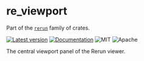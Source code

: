 # re_viewport

Part of the [`rerun`](https://github.com/rerun-io/rerun) family of crates.

[![Latest version](https://img.shields.io/crates/v/re_viewport.svg)](https://crates.io/crates/re_viewport?speculative-link)
[![Documentation](https://docs.rs/re_viewport/badge.svg)](https://docs.rs/re_viewport?speculative-link)
![MIT](https://img.shields.io/badge/license-MIT-blue.svg)
![Apache](https://img.shields.io/badge/license-Apache-blue.svg)

The central viewport panel of the Rerun viewer.
